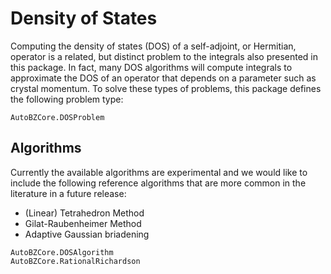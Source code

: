 # Density of States

Computing the density of states (DOS) of a self-adjoint, or Hermitian, operator is a
related, but distinct problem to the integrals also presented in this package.
In fact, many DOS algorithms will compute integrals to approximate the DOS of an
operator that depends on a parameter such as crystal momentum. To solve these
types of problems, this package defines the following problem type:

```@docs
AutoBZCore.DOSProblem
```

## Algorithms

Currently the available algorithms are experimental and we would like to include
the following reference algorithms that are more common in the literature in a future release:
- (Linear) Tetrahedron Method
- Gilat-Raubenheimer Method
- Adaptive Gaussian briadening

```@docs
AutoBZCore.DOSAlgorithm
AutoBZCore.RationalRichardson
```